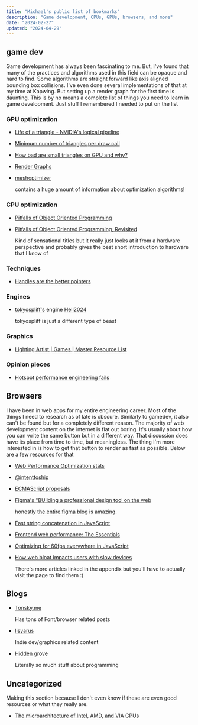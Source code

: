 ```yaml
---
title: "Michael's public list of bookmarks"
description: "Game development, CPUs, GPUs, browsers, and more"
date: "2024-02-27"
updated: "2024-04-29"
---
```


## game dev

Game development has always been fascinating to me. But, I've found that many of the practices and algorithms used in this field can be opaque and hard to find. Some algorithms are straight forward like axis aligned bounding box collisions. I've even done several implementations of that at my time at Kapwing. But setting up a render graph for the first time is daunting. This is by no means a complete list of things you need to learn in game development. Just stuff I remembered I needed to put on the list

### GPU optimization

- [Life of a triangle - NVIDIA's logical pipeline](https://developer.nvidia.com/content/life-triangle-nvidias-logical-pipeline)
- [Minimum number of triangles per draw call](https://www.g-truc.net/post-0666.html)
- [How bad are small triangles on GPU and why?](https://www.g-truc.net/post-0662.html)
- [Render Graphs](https://logins.github.io/graphics/2021/05/31/RenderGraphs.html)
- [meshoptimizer](https://github.com/zeux/meshoptimizer)

  contains a huge amount of information about optimization algorithms!

### CPU optimization

- [Pitfalls of Object Oriented Programming](https://harmful.cat-v.org/software/OO_programming/_pdf/Pitfalls_of_Object_Oriented_Programming_GCAP_09.pdf)
- [Pitfalls of Object Oriented Programming, Revisited](https://www.youtube.com/watch?v=VAT9E-M-PoE)

  Kind of sensational titles but it really just looks at it from a hardware
  perspective and probably gives the best short introduction to hardware that I know of

### Techniques
- [Handles are the better pointers](https://floooh.github.io/2018/06/17/handles-vs-pointers.html)

### Engines

- [tokyospliff's](https://www.youtube.com/@tokyospliff/streams) engine [Hell2024](https://www.youtube.com/@tokyospliff/streams)

  tokyospliff is just a different type of beast

### Graphics

- [Lighting Artist | Games | Master Resource List](https://docs.google.com/spreadsheets/d/1eBzBT83TcVQLUTjytOzJvKI7LZ00OdAriTeZjYYUP-E/edit#gid=0)

### Opinion pieces

- [Hotspot performance engineering fails](https://lemire.me/blog/2023/04/27/hotspot-performance-engineering-fails/)

## Browsers

I have been in web apps for my entire engineering career. Most of the things I need to research as of late is obscure. Similarly to gamedev, it also can't be found but for a completely different reason. The majority of web development content on the internet is flat out boring.  It's usually about how you can write the same button but in a different way. That discussion does have its place from time to time, but meaningless. The thing I'm more interested in is how to get that button to render as fast as possible. Below are a few resources for that

- [Web Performance Optimization stats](https://wpostats.com/)
- [@intenttoship](https://twitter.com/intenttoship)
- [ECMAScript proposals](https://github.com/tc39/proposals)
- [Figma's "BUilding a professional design tool on the web](https://www.figma.com/blog/building-a-professional-design-tool-on-the-web/)

  honestly [the entire figma blog](https://www.figma.com/blog/engineering/) is amazing.

- [Fast string concatenation in JavaScript](https://docs.google.com/document/u/0/d/1o-MJPAddpfBfDZCkIHNKbMiM86iDFld7idGbNQLuKIQ)
- [Frontend web performance: The Essentials](https://medium.com/@matthew.costello/frontend-web-performance-the-essentials-0-61fea500b180)
- [Optimizing for 60fps everywhere in JavaScript](https://www.gosquared.com/blog/optimising-60fps-everywhere-in-javascript)
- [How web bloat impacts users with slow devices](https://danluu.com/slow-devices/)

  There's more articles linked in the appendix but you'll have to actually
  visit the page to find them :)

## Blogs

- [Tonsky.me](https://tonsky.me/)

  Has tons of Font/browser related posts

- [lisyarus](https://lisyarus.github.io/blog/)

  Indie dev/graphics related content

- [Hidden grove](https://www.rfleury.com/)

  Literally so much stuff about programming

## Uncategorized

Making this section because I don't even know if these are even good resources or what they really are.

- [The microarchitecture of Intel, AMD, and VIA CPUs](https://agner.org/optimize/microarchitecture.pdf)
